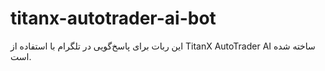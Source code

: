 # titanx-autotrader-ai-bot
این ربات برای پاسخ‌گویی در تلگرام با استفاده از TitanX AutoTrader AI ساخته شده است.
